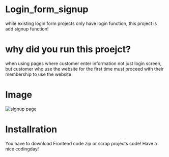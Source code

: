 # Login_form_signup
while existing login form projects only have login function, this project is add signup function!

# why did you run this proejct?
when using pages where customer enter information not just login screen, but customer who use the website for the first time must proceed with their membership to use the website

# Image
![signup page](https://user-images.githubusercontent.com/88642524/130320084-a76f4580-948b-46cb-8719-4e0c69c968f6.png)

# Installration
You have to download Frontend code zip or scrap projects code!
Have a nice codingday! 
